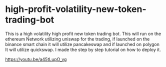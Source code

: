 # high-profit-volatility-new-token-trading-bot
This is a high volatility high profit new token trading bot.
This will run on the ethereum Network utilizing uniswap for the trading, if launched on the binance smart chain it will utilize pancakeswap and if launched on polygon
It will utilize quickswap. 
I made the step by step tutorial on how to deploy it.

https://youtu.be/a45tLupO_vg
